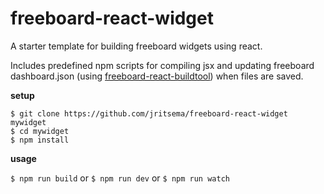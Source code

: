 freeboard-react-widget
=======================

A starter template for building freeboard widgets using react.

Includes predefined npm scripts for compiling jsx and updating freeboard dashboard.json (using [freeboard-react-buildtool](https://github.com/jritsema/freeboard-react-buildtool)) when files are saved.

**setup**

```
$ git clone https://github.com/jritsema/freeboard-react-widget mywidget
$ cd mywidget
$ npm install
```

**usage**

`$ npm run build` or `$ npm run dev` or `$ npm run watch`